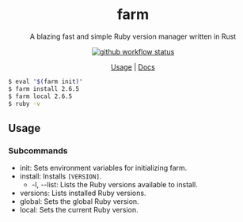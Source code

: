 <div align="center">

# farm

A blazing fast and simple Ruby version manager written in Rust

[![github workflow status](https://img.shields.io/github/workflow/status/TaKO8Ki/farm/CI/main)](https://github.com/TaKO8Ki/farm/actions)

[Usage](##Usage) | [Docs](#)

</div>

```sh
$ eval "$(farm init)"
$ farm install 2.6.5
$ farm local 2.6.5
$ ruby -v
```

## Usage

### Subcommands

- init: Sets environment variables for initializing farm.
- install: Installs `[VERSION]`.
    - -l, --list: Lists the Ruby versions available to install.
- versions: Lists installed Ruby versions.
- global: Sets the global Ruby version.
- local: Sets the current Ruby version.
